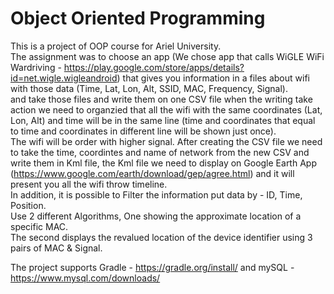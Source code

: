 # Object Oriented Programming
This is a project of OOP course for Ariel University.<br />
The assignment was to choose an app (We chose app that calls WiGLE WiFi Wardriving - https://play.google.com/store/apps/details?id=net.wigle.wigleandroid) that gives you information in a files about wifi with those data (Time, Lat, Lon, Alt, SSID, MAC, Frequency, Signal).<br />
and take those files and write them on one CSV file when the writing take action we need to organzied that all the wifi with the same coordinates (Lat, Lon, Alt) and time will be in the same line (time and coordinates that equal to time and coordinates in different line will be shown just once).<br />
The wifi will be order with higher signal. After creating the CSV file we need to take the time, coordintes and name of network from the new CSV and write them in Kml file, the Kml file we need to display on Google Earth App (https://www.google.com/earth/download/gep/agree.html) and it will present you all the wifi throw timeline.<br />
In addition, it is possible to Filter the information put data by - ID, Time, Position.<br />
Use 2 different Algorithms, One showing the approximate location of a specific MAC.<br />
The second displays the revalued location of the device identifier using 3 pairs of MAC & Signal.<br />

The project supports Gradle - https://gradle.org/install/ and mySQL - https://www.mysql.com/downloads/
